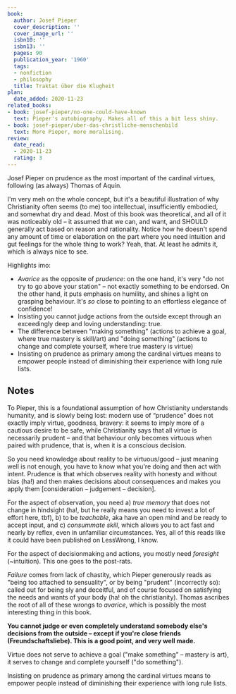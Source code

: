 ```yaml
---
book:
  author: Josef Pieper
  cover_description: ''
  cover_image_url: ''
  isbn10: ''
  isbn13: ''
  pages: 90
  publication_year: '1960'
  tags:
  - nonfiction
  - philosophy
  title: Traktat über die Klugheit
plan:
  date_added: 2020-11-23
related_books:
- book: josef-pieper/no-one-could-have-known
  text: Pieper's autobiography. Makes all of this a bit less shiny.
- book: josef-pieper/uber-das-christliche-menschenbild
  text: More Pieper, more moralising.
review:
  date_read:
  - 2020-11-23
  rating: 3
---
```


Josef Pieper on prudence as the most important of the cardinal virtues, following (as always) Thomas of Aquin. 

I'm very meh on the whole concept, but it's a beautiful illustration of why Christianity often seems (to me) too
intellectual, insufficiently embodied, and somewhat dry and dead. Most of this book was theoretical, and all of it was
noticeably old – it assumed that we can, and want, and SHOULD generally act based on reason and rationality.  Notice how
he doesn't spend any amount of time or elaboration on the part where you need intuition and gut feelings for the whole
thing to work? Yeah, that. At least he admits it, which is always nice to see.

Highlights imo:

- *Avarice* as the opposite of *prudence*: on the one hand, it's very "do not try to go above your station" – not
  exactly something to be endorsed. On the other hand, it puts emphasis on humility, and shines a light on grasping
  behaviour. It's *so* close to pointing to an effortless elegance of confidence!
- Insisting you cannot judge actions from the outside except through an exceedingly deep and loving understanding: true.
- The difference between "making something" (actions to achieve a goal, where true mastery is skill/art) and "doing
  something" (actions to change and complete yourself, where true mastery is virtue)
- Insisting on prudence as primary among the cardinal virtues means to empower people instead of diminishing their
  experience with long rule lists.


## Notes

To Pieper, this is a foundational assumption of how Christianity understands humanity, and is slowly being lost: modern
use of “prudence” does not exactly imply virtue, goodness, bravery: it seems to imply more of a cautious desire to be
safe, while Christianity says that all virtue is necessarily prudent – and that behaviour only becomes virtuous when
paired with prudence, that is, when it is a conscious decision.

So you need knowledge about reality to be virtuous/good – just meaning well is not enough, you have to know what you're
doing and then act with intent. Prudence is that which observes reality with honesty and without bias (ha!) and then
makes decisions about consequences and makes you apply them [consideration – judgement – decision].

For the aspect of observation, you need a) *true memory* that does not change in hindsight (ha!, but he really means you
need to invest a lot of effort here, tbf), b) to be *teachable*, aka have an open mind and be ready to accept input, and
c) *consummate skill*, which allows you to act fast and nearly by reflex, even in unfamiliar circumstances. Yes, all of
this reads like it could have been published on LessWrong, I know.

For the aspect of decisionmaking and actions, you mostly need *foresight* (~intuition). This one goes to the post-rats.

*Failure* comes from lack of chastity, which Pieper generously reads as "being too attached to sensuality", or by being
"prudent" (incorrectly so): called out for being sly and deceitful, and of course focused on satisfying the needs and
wants of your body (ha! oh the christianity). Thomas ascribes the root of all of these wrongs to *avarice*, which is
possibly the most interesting thing in this book.

**You cannot judge or even completely understand somebody else's decisions from the outside – except if you're close
friends (Freundschaftsliebe). This is a good point, and very well made.**

Virtue does not serve to achieve a goal ("make something" – mastery is art), it serves to change and complete yourself
("do something").

Insisting on prudence as primary among the cardinal virtues means to empower people instead of diminishing their
experience with long rule lists.
